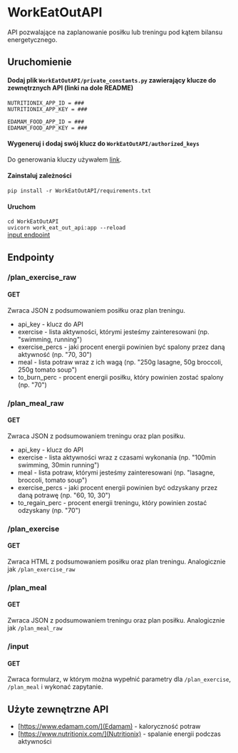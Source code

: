 # WorkEatOutAPI
API pozwalające na zaplanowanie posiłku lub treningu pod kątem bilansu energetycznego.

## Uruchomienie
#### Dodaj plik `WorkEatOutAPI/private_constants.py` zawierający klucze do zewnętrznych API (linki na dole README)
```
NUTRITIONIX_APP_ID = ###
NUTRITIONIX_APP_KEY = ###

EDAMAM_FOOD_APP_ID = ###
EDAMAM_FOOD_APP_KEY = ###
```

#### Wygeneruj i dodaj swój klucz do `WorkEatOutAPI/authorized_keys`
Do generowania kluczy używałem [link](https://codepen.io/corenominal/pen/rxOmMJ).

#### Zainstaluj zależności
`pip install -r WorkEatOutAPI/requirements.txt`

#### Uruchom
`cd WorkEatOutAPI`\
`uvicorn work_eat_out_api:app --reload`\
[input endpoint](http://127.0.0.1:8000/input)

## Endpointy
### /plan_exercise_raw
#### GET
Zwraca JSON z podsumowaniem posiłku oraz plan treningu.
- api_key - klucz do API
- exercise - lista aktywności, którymi jesteśmy zainteresowani (np. "swimming, running")
- exercise_percs - jaki procent energii powinien być spalony przez daną aktywność (np. "70, 30")
- meal - lista potraw wraz z ich wagą (np. "250g lasagne, 50g broccoli, 250g tomato soup")
- to_burn_perc - procent energii posiłku, który powinien zostać spalony (np. "70")

### /plan_meal_raw
#### GET
Zwraca JSON z podsumowaniem treningu oraz plan posiłku.
- api_key - klucz do API
- exercise - lista aktywności wraz z czasami wykonania (np. "100min swimming, 30min running")
- meal - lista potraw, którymi jesteśmy zainteresowani (np. "lasagne, broccoli, tomato soup")
- exercise_percs - jaki procent energii powinien być odzyskany przez daną potrawę (np. "60, 10, 30")
- to_regain_perc - procent energii treningu, który powinien zostać odzyskany (np. "70")

### /plan_exercise
#### GET
Zwraca HTML z podsumowaniem posiłku oraz plan treningu.
Analogicznie jak `/plan_exercise_raw`

### /plan_meal
#### GET
Zwraca JSON z podsumowaniem treningu oraz plan posiłku.
Analogicznie jak `/plan_meal_raw`

### /input
#### GET
Zwraca formularz, w którym można wypełnić parametry dla `/plan_exercise`, `/plan_meal` i wykonać zapytanie.

## Użyte zewnętrzne API
- [https://www.edamam.com/](Edamam) - kaloryczność potraw
- [https://www.nutritionix.com/](Nutritionix) - spalanie energii podczas aktywności
